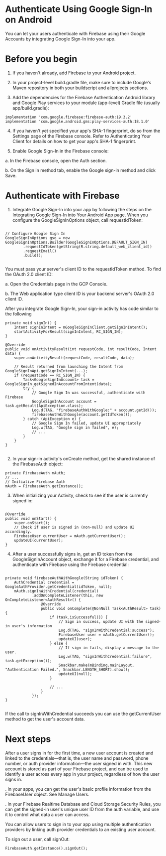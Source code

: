 

# Authenticate Using Google Sign-In on Android

You can let your users authenticate with Firebase using their Google Accounts by integrating Google Sign-In into your app.

# Before you begin

1. If you haven't already, add Firebase to your Android project.

2. In your project-level build.gradle file, make sure to include Google's Maven repository in both your buildscript and allprojects sections.

3. Add the dependencies for the Firebase Authentication Android library and Google Play services to your module (app-level) Gradle file (usually app/build.gradle):

```
implementation 'com.google.firebase:firebase-auth:19.3.2'
implementation 'com.google.android.gms:play-services-auth:18.1.0'

```
4. If you haven't yet specified your app's SHA-1 fingerprint, do so from the Settings page of the Firebase console. Refer to Authenticating Your Client for details on how to get your app's SHA-1 fingerprint.

5. Enable Google Sign-In in the Firebase console:

a. In the Firebase console, open the Auth section.

b. On the Sign in method tab, enable the Google sign-in method and click Save.

# Authenticate with Firebase

1. Integrate Google Sign-In into your app by following the steps on the Integrating Google Sign-In into Your Android App page. When you configure the GoogleSignInOptions object, call requestIdToken:

```

// Configure Google Sign In
GoogleSignInOptions gso = new GoogleSignInOptions.Builder(GoogleSignInOptions.DEFAULT_SIGN_IN)
        .requestIdToken(getString(R.string.default_web_client_id))
        .requestEmail()
        .build();
        
```
You must pass your server's client ID to the requestIdToken method. To find the OAuth 2.0 client ID:

a. Open the Credentials page in the GCP Console.

b. The Web application type client ID is your backend server's OAuth 2.0 client ID.

After you integrate Google Sign-In, your sign-in activity has code similar to the following

```
private void signIn() {
    Intent signInIntent = mGoogleSignInClient.getSignInIntent();
    startActivityForResult(signInIntent, RC_SIGN_IN);
}

@Override
public void onActivityResult(int requestCode, int resultCode, Intent data) {
    super.onActivityResult(requestCode, resultCode, data);

    // Result returned from launching the Intent from GoogleSignInApi.getSignInIntent(...);
    if (requestCode == RC_SIGN_IN) {
        Task<GoogleSignInAccount> task = GoogleSignIn.getSignedInAccountFromIntent(data);
        try {
            // Google Sign In was successful, authenticate with Firebase
            GoogleSignInAccount account = task.getResult(ApiException.class);
            Log.d(TAG, "firebaseAuthWithGoogle:" + account.getId());
            firebaseAuthWithGoogle(account.getIdToken());
        } catch (ApiException e) {
            // Google Sign In failed, update UI appropriately
            Log.w(TAG, "Google sign in failed", e);
            // ...
        }
    }
}


```
2. In your sign-in activity's onCreate method, get the shared instance of the FirebaseAuth object:

```
private FirebaseAuth mAuth;
// ...
// Initialize Firebase Auth
mAuth = FirebaseAuth.getInstance();

```

3. When initializing your Activity, check to see if the user is currently signed in:

```

@Override
public void onStart() {
    super.onStart();
    // Check if user is signed in (non-null) and update UI accordingly.
    FirebaseUser currentUser = mAuth.getCurrentUser();
    updateUI(currentUser);
}

```
4. After a user successfully signs in, get an ID token from the GoogleSignInAccount object, exchange it for a Firebase credential, and authenticate with Firebase using the Firebase credential:

```

private void firebaseAuthWithGoogle(String idToken) {
    AuthCredential credential = GoogleAuthProvider.getCredential(idToken, null);
    mAuth.signInWithCredential(credential)
            .addOnCompleteListener(this, new OnCompleteListener<AuthResult>() {
                @Override
                public void onComplete(@NonNull Task<AuthResult> task) {
                    if (task.isSuccessful()) {
                        // Sign in success, update UI with the signed-in user's information
                        Log.d(TAG, "signInWithCredential:success");
                        FirebaseUser user = mAuth.getCurrentUser();
                        updateUI(user);
                    } else {
                        // If sign in fails, display a message to the user.
                        Log.w(TAG, "signInWithCredential:failure", task.getException());
                        Snackbar.make(mBinding.mainLayout, "Authentication Failed.", Snackbar.LENGTH_SHORT).show();
                        updateUI(null);
                    }

                    // ...
                }
            });
}


```
If the call to signInWithCredential succeeds you can use the getCurrentUser method to get the user's account data.

# Next steps

After a user signs in for the first time, a new user account is created and linked to the credentials—that is, the user name and password, phone number, or auth provider information—the user signed in with. This new account is stored as part of your Firebase project, and can be used to identify a user across every app in your project, regardless of how the user signs in.

. In your apps, you can get the user's basic profile information from the FirebaseUser object. See Manage Users.

. In your Firebase Realtime Database and Cloud Storage Security Rules, you can get the signed-in user's unique user ID from the auth variable, and use it to control what data a user can access.

You can allow users to sign in to your app using multiple authentication providers by linking auth provider credentials to an existing user account.

To sign out a user, call signOut:

```
FirebaseAuth.getInstance().signOut();

```
